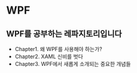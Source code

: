 # WPF
## WPF를 공부하는 레파지토리입니다
- Chapter1. 왜 WPF를 사용해야 하는가?
- Chapter2. XAML 신비를 벗다
- Chapter3. WPF에서 새롭게 소개되는 중요한 개념들
